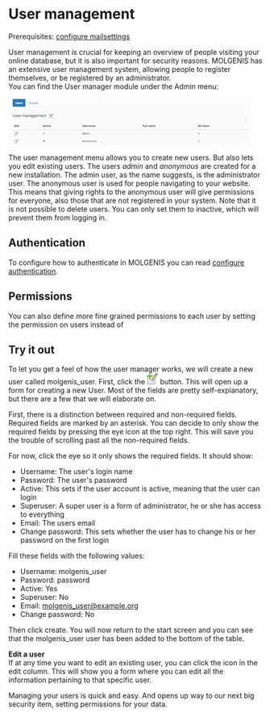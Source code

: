 # User management
Prerequisites: [configure mailsettings](../guide-mailsettings.md)

User management is crucial for keeping an overview of people visiting your online database, 
but it is also important for security reasons. MOLGENIS has an extensive user management system, 
allowing people to register themselves, or be registered by an administrator.  
You can find the User manager module under the Admin menu:

![Menu manager screen](../../../images/user_manager.png?raw=true, "user manager")

The user management menu allows you to create new users. 
But also lets you edit existing users. 
The users *admin* and *anonymous* are created for a new installation. 
The admin user, as the name suggests, is the administrator user. 
The anonymous user is used for people navigating to your website. 
This means that giving rights to the anonymous user will give permissions for everyone, 
also those that are not registered in your system. 
Note that it is not possible to delete users.
You can only set them to inactive, which will prevent them from logging in.

## Authentication

To configure how to authenticate in MOLGENIS you can read [configure authentication](guide-authentication.md).

## Permissions
 
You can also define more fine grained permissions to each user by setting the permission on users instead of 

## Try it out
To let you get a feel of how the user manager works, we will create a new user called molgenis_user.
First, click the ![New button](../../../images/new.png?raw=true, "new button") button. 
This will open up a form for creating a new User. 
Most of the fields are pretty self-explanatory, but there are a few that we will elaborate on. 

First, there is a distinction between required and non-required fields. Required fields are marked by an asterisk. 
You can decide to only show the required fields by pressing the eye icon at the top right. 
This will save you the trouble of scrolling past all the non-required fields.

For now, click the eye so it only shows the required fields. It should show:

*  Username: The user's login name
*  Password: The user's password
*  Active: This sets if the user account is active, meaning that the user can login
*  Superuser: A super user is a form of administrator, he or she has access to everything
*  Email: The users email
*  Change password: This sets whether the user has to change his or her password on the first login

Fill these fields with the following values:

*  Username: molgenis_user
*  Password: password
*  Active: Yes
*  Superuser: No
*  Email: molgenis_user@example.org
*  Change password: No

Then click create. 
You will now return to the start screen and you can see that the molgenis_user user has been added to the bottom of the table. 

**Edit a user**  
If at any time you want to edit an existing user, you can click the icon in the edit column. This will show you a form where you can edit all the information pertaining to that specific user.

Managing your users is quick and easy. And opens up way to our next big security item, setting permissions for your data.

